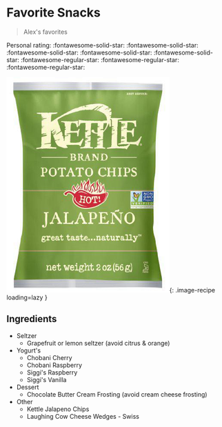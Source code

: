 <!-- Do not modify sections with "AUTO-*". They are updated by make.py -->

# Favorite Snacks

> Alex's favorites

<!-- rating=2; (User can specify rating on scale of 1-5) -->
<!-- AUTO-UserRating -->
Personal rating: :fontawesome-solid-star: :fontawesome-solid-star: :fontawesome-solid-star: :fontawesome-solid-star: :fontawesome-solid-star: :fontawesome-regular-star: :fontawesome-regular-star: :fontawesome-regular-star:
<!-- /AUTO-UserRating -->

<!-- name_image=favorite_snacks.jpg; (User can specify image name) -->
<!-- AUTO-Image -->
![favorite_snacks.jpg](./favorite_snacks.jpg){: .image-recipe loading=lazy }
<!-- /AUTO-Image -->

## Ingredients

* Seltzer
    * Grapefruit or lemon seltzer (avoid citrus & orange)
* Yogurt's
    * Chobani Cherry
    * Chobani Raspberry
    * Siggi's Raspberry
    * Siggi's Vanilla
* Dessert
    * Chocolate Butter Cream Frosting (avoid cream cheese frosting)
* Other
    * Kettle Jalapeno Chips
    * Laughing Cow Cheese Wedges - Swiss
